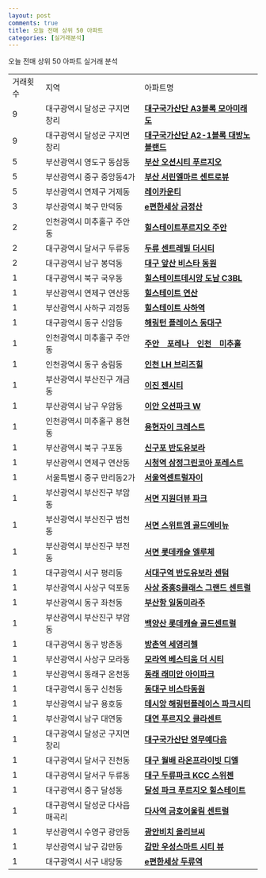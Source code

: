 ```yaml
---
layout: post
comments: true
title: 오늘 전매 상위 50 아파트
categories: [실거래분석]
---
```


오늘 전매 상위 50 아파트 실거래 분석

<table>
  <tr>
    <td>거래횟수</td>
    <td>지역</td>
    <td>아파트명</td>
  </tr>

  <tr>
    <td>9</td>
    <td>대구광역시 달성군 구지면 창리</td>
    <td colspan="4" style="font-weight: bold;"><a href="https://search.naver.com/search.naver?query=구지면 창리 대구국가산단 A3블록 모아미래도">대구국가산단 A3블록 모아미래도</a></td>
  </tr>

  <tr>
    <td>9</td>
    <td>대구광역시 달성군 구지면 창리</td>
    <td colspan="4" style="font-weight: bold;"><a href="https://search.naver.com/search.naver?query=구지면 창리 대구국가산단 A2-1블록 대방노블랜드">대구국가산단 A2-1블록 대방노블랜드</a></td>
  </tr>

  <tr>
    <td>5</td>
    <td>부산광역시 영도구 동삼동</td>
    <td colspan="4" style="font-weight: bold;"><a href="https://search.naver.com/search.naver?query=동삼동 부산 오션시티 푸르지오">부산 오션시티 푸르지오</a></td>
  </tr>

  <tr>
    <td>5</td>
    <td>부산광역시 중구 중앙동4가</td>
    <td colspan="4" style="font-weight: bold;"><a href="https://search.naver.com/search.naver?query=중앙동4가 부산 서린엘마르 센트로뷰">부산 서린엘마르 센트로뷰</a></td>
  </tr>

  <tr>
    <td>5</td>
    <td>부산광역시 연제구 거제동</td>
    <td colspan="4" style="font-weight: bold;"><a href="https://search.naver.com/search.naver?query=거제동 레이카운티">레이카운티</a></td>
  </tr>

  <tr>
    <td>3</td>
    <td>부산광역시 북구 만덕동</td>
    <td colspan="4" style="font-weight: bold;"><a href="https://search.naver.com/search.naver?query=만덕동 e편한세상 금정산">e편한세상 금정산</a></td>
  </tr>

  <tr>
    <td>2</td>
    <td>인천광역시 미추홀구 주안동</td>
    <td colspan="4" style="font-weight: bold;"><a href="https://search.naver.com/search.naver?query=주안동 힐스테이트푸르지오 주안">힐스테이트푸르지오 주안</a></td>
  </tr>

  <tr>
    <td>2</td>
    <td>대구광역시 달서구 두류동</td>
    <td colspan="4" style="font-weight: bold;"><a href="https://search.naver.com/search.naver?query=두류동 두류 센트레빌 더시티">두류 센트레빌 더시티</a></td>
  </tr>

  <tr>
    <td>2</td>
    <td>대구광역시 남구 봉덕동</td>
    <td colspan="4" style="font-weight: bold;"><a href="https://search.naver.com/search.naver?query=봉덕동 대구 앞산 비스타 동원">대구 앞산 비스타 동원</a></td>
  </tr>

  <tr>
    <td>1</td>
    <td>대구광역시 북구 국우동</td>
    <td colspan="4" style="font-weight: bold;"><a href="https://search.naver.com/search.naver?query=국우동 힐스테이트데시앙 도남 C3BL">힐스테이트데시앙 도남 C3BL</a></td>
  </tr>

  <tr>
    <td>1</td>
    <td>부산광역시 연제구 연산동</td>
    <td colspan="4" style="font-weight: bold;"><a href="https://search.naver.com/search.naver?query=연산동 힐스테이트 연산">힐스테이트 연산</a></td>
  </tr>

  <tr>
    <td>1</td>
    <td>부산광역시 사하구 괴정동</td>
    <td colspan="4" style="font-weight: bold;"><a href="https://search.naver.com/search.naver?query=괴정동 힐스테이트 사하역">힐스테이트 사하역</a></td>
  </tr>

  <tr>
    <td>1</td>
    <td>대구광역시 동구 신암동</td>
    <td colspan="4" style="font-weight: bold;"><a href="https://search.naver.com/search.naver?query=신암동 해링턴 플레이스 동대구">해링턴 플레이스 동대구</a></td>
  </tr>

  <tr>
    <td>1</td>
    <td>인천광역시 미추홀구 주안동</td>
    <td colspan="4" style="font-weight: bold;"><a href="https://search.naver.com/search.naver?query=주안동 주안　포레나　인천　미추홀">주안　포레나　인천　미추홀</a></td>
  </tr>

  <tr>
    <td>1</td>
    <td>인천광역시 동구 송림동</td>
    <td colspan="4" style="font-weight: bold;"><a href="https://search.naver.com/search.naver?query=송림동 인천 LH 브리즈힐">인천 LH 브리즈힐</a></td>
  </tr>

  <tr>
    <td>1</td>
    <td>부산광역시 부산진구 개금동</td>
    <td colspan="4" style="font-weight: bold;"><a href="https://search.naver.com/search.naver?query=개금동 이진 젠시티">이진 젠시티</a></td>
  </tr>

  <tr>
    <td>1</td>
    <td>부산광역시 남구 우암동</td>
    <td colspan="4" style="font-weight: bold;"><a href="https://search.naver.com/search.naver?query=우암동 이안 오션파크 W">이안 오션파크 W</a></td>
  </tr>

  <tr>
    <td>1</td>
    <td>인천광역시 미추홀구 용현동</td>
    <td colspan="4" style="font-weight: bold;"><a href="https://search.naver.com/search.naver?query=용현동 용현자이 크레스트">용현자이 크레스트</a></td>
  </tr>

  <tr>
    <td>1</td>
    <td>부산광역시 북구 구포동</td>
    <td colspan="4" style="font-weight: bold;"><a href="https://search.naver.com/search.naver?query=구포동 신구포 반도유보라">신구포 반도유보라</a></td>
  </tr>

  <tr>
    <td>1</td>
    <td>부산광역시 연제구 연산동</td>
    <td colspan="4" style="font-weight: bold;"><a href="https://search.naver.com/search.naver?query=연산동 시청역 삼정그린코아 포레스트">시청역 삼정그린코아 포레스트</a></td>
  </tr>

  <tr>
    <td>1</td>
    <td>서울특별시 중구 만리동2가</td>
    <td colspan="4" style="font-weight: bold;"><a href="https://search.naver.com/search.naver?query=만리동2가 서울역센트럴자이">서울역센트럴자이</a></td>
  </tr>

  <tr>
    <td>1</td>
    <td>부산광역시 부산진구 부암동</td>
    <td colspan="4" style="font-weight: bold;"><a href="https://search.naver.com/search.naver?query=부암동 서면 지원더뷰 파크">서면 지원더뷰 파크</a></td>
  </tr>

  <tr>
    <td>1</td>
    <td>부산광역시 부산진구 범천동</td>
    <td colspan="4" style="font-weight: bold;"><a href="https://search.naver.com/search.naver?query=범천동 서면 스위트엠 골드에비뉴">서면 스위트엠 골드에비뉴</a></td>
  </tr>

  <tr>
    <td>1</td>
    <td>부산광역시 부산진구 부전동</td>
    <td colspan="4" style="font-weight: bold;"><a href="https://search.naver.com/search.naver?query=부전동 서면 롯데캐슬 엘루체">서면 롯데캐슬 엘루체</a></td>
  </tr>

  <tr>
    <td>1</td>
    <td>대구광역시 서구 평리동</td>
    <td colspan="4" style="font-weight: bold;"><a href="https://search.naver.com/search.naver?query=평리동 서대구역 반도유보라 센텀">서대구역 반도유보라 센텀</a></td>
  </tr>

  <tr>
    <td>1</td>
    <td>부산광역시 사상구 덕포동</td>
    <td colspan="4" style="font-weight: bold;"><a href="https://search.naver.com/search.naver?query=덕포동 사상 중흥S클래스 그랜드 센트럴">사상 중흥S클래스 그랜드 센트럴</a></td>
  </tr>

  <tr>
    <td>1</td>
    <td>부산광역시 동구 좌천동</td>
    <td colspan="4" style="font-weight: bold;"><a href="https://search.naver.com/search.naver?query=좌천동 부산항 일동미라주">부산항 일동미라주</a></td>
  </tr>

  <tr>
    <td>1</td>
    <td>부산광역시 부산진구 부암동</td>
    <td colspan="4" style="font-weight: bold;"><a href="https://search.naver.com/search.naver?query=부암동 백양산 롯데캐슬 골드센트럴">백양산 롯데캐슬 골드센트럴</a></td>
  </tr>

  <tr>
    <td>1</td>
    <td>대구광역시 동구 방촌동</td>
    <td colspan="4" style="font-weight: bold;"><a href="https://search.naver.com/search.naver?query=방촌동 방촌역 세영리첼">방촌역 세영리첼</a></td>
  </tr>

  <tr>
    <td>1</td>
    <td>부산광역시 사상구 모라동</td>
    <td colspan="4" style="font-weight: bold;"><a href="https://search.naver.com/search.naver?query=모라동 모라역 베스티움 더 시티">모라역 베스티움 더 시티</a></td>
  </tr>

  <tr>
    <td>1</td>
    <td>부산광역시 동래구 온천동</td>
    <td colspan="4" style="font-weight: bold;"><a href="https://search.naver.com/search.naver?query=온천동 동래 래미안 아이파크">동래 래미안 아이파크</a></td>
  </tr>

  <tr>
    <td>1</td>
    <td>대구광역시 동구 신천동</td>
    <td colspan="4" style="font-weight: bold;"><a href="https://search.naver.com/search.naver?query=신천동 동대구 비스타동원">동대구 비스타동원</a></td>
  </tr>

  <tr>
    <td>1</td>
    <td>부산광역시 남구 용호동</td>
    <td colspan="4" style="font-weight: bold;"><a href="https://search.naver.com/search.naver?query=용호동 데시앙 해링턴플레이스 파크시티">데시앙 해링턴플레이스 파크시티</a></td>
  </tr>

  <tr>
    <td>1</td>
    <td>부산광역시 남구 대연동</td>
    <td colspan="4" style="font-weight: bold;"><a href="https://search.naver.com/search.naver?query=대연동 대연 푸르지오 클라센트">대연 푸르지오 클라센트</a></td>
  </tr>

  <tr>
    <td>1</td>
    <td>대구광역시 달성군 구지면 창리</td>
    <td colspan="4" style="font-weight: bold;"><a href="https://search.naver.com/search.naver?query=구지면 창리 대구국가산단 영무예다음">대구국가산단 영무예다음</a></td>
  </tr>

  <tr>
    <td>1</td>
    <td>대구광역시 달서구 진천동</td>
    <td colspan="4" style="font-weight: bold;"><a href="https://search.naver.com/search.naver?query=진천동 대구 월배 라온프라이빗 디엘">대구 월배 라온프라이빗 디엘</a></td>
  </tr>

  <tr>
    <td>1</td>
    <td>대구광역시 달서구 두류동</td>
    <td colspan="4" style="font-weight: bold;"><a href="https://search.naver.com/search.naver?query=두류동 대구 두류파크 KCC 스위첸">대구 두류파크 KCC 스위첸</a></td>
  </tr>

  <tr>
    <td>1</td>
    <td>대구광역시 중구 달성동</td>
    <td colspan="4" style="font-weight: bold;"><a href="https://search.naver.com/search.naver?query=달성동 달성 파크 푸르지오 힐스테이트">달성 파크 푸르지오 힐스테이트</a></td>
  </tr>

  <tr>
    <td>1</td>
    <td>대구광역시 달성군 다사읍 매곡리</td>
    <td colspan="4" style="font-weight: bold;"><a href="https://search.naver.com/search.naver?query=다사읍 매곡리 다사역 금호어울림 센트럴">다사역 금호어울림 센트럴</a></td>
  </tr>

  <tr>
    <td>1</td>
    <td>부산광역시 수영구 광안동</td>
    <td colspan="4" style="font-weight: bold;"><a href="https://search.naver.com/search.naver?query=광안동 광안비치 올리브씨">광안비치 올리브씨</a></td>
  </tr>

  <tr>
    <td>1</td>
    <td>부산광역시 남구 감만동</td>
    <td colspan="4" style="font-weight: bold;"><a href="https://search.naver.com/search.naver?query=감만동 감만 우성스마트 시티 뷰">감만 우성스마트 시티 뷰</a></td>
  </tr>

  <tr>
    <td>1</td>
    <td>대구광역시 서구 내당동</td>
    <td colspan="4" style="font-weight: bold;"><a href="https://search.naver.com/search.naver?query=내당동 e편한세상 두류역">e편한세상 두류역</a></td>
  </tr>

</table>
